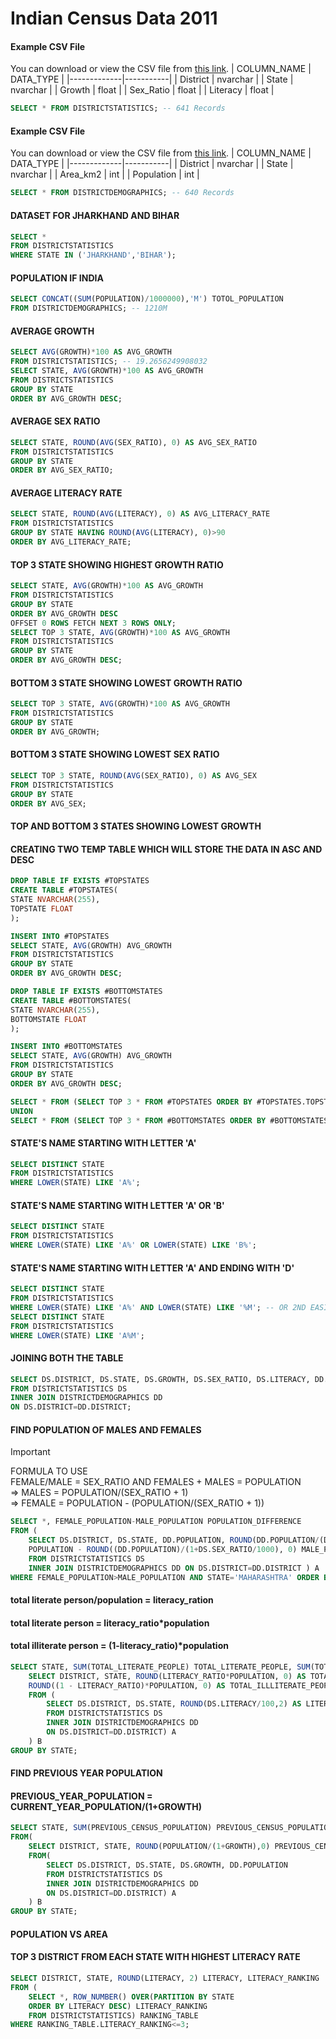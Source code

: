 # Indian Census Data 2011

#### Example CSV File
You can download or view the CSV file from [this link](https://github.com/PankajVirendraModi/SQL-Projects/blob/main/DISTRICTSTATISTICS.csv).
| COLUMN_NAME | DATA_TYPE |
|-------------|-----------|
| District    | nvarchar  |
| State       | nvarchar  |
| Growth      | float     |
| Sex_Ratio   | float     |
| Literacy    | float     |
```sql
SELECT * FROM DISTRICTSTATISTICS; -- 641 Records
```
#### Example CSV File
You can download or view the CSV file from [this link](https://github.com/PankajVirendraModi/SQL-Projects/blob/main/DISTRICTDEMOGRAPHICS.csv).
| COLUMN_NAME | DATA_TYPE |
|-------------|-----------|
| District    | nvarchar  |
| State       | nvarchar  |
| Area_km2    | int       |
| Population  | int       |

```sql
SELECT * FROM DISTRICTDEMOGRAPHICS; -- 640 Records
```

#### DATASET FOR JHARKHAND AND BIHAR
```sql
SELECT *
FROM DISTRICTSTATISTICS
WHERE STATE IN ('JHARKHAND','BIHAR');
```
#### POPULATION IF INDIA
```sql
SELECT CONCAT((SUM(POPULATION)/1000000),'M') TOTOL_POPULATION
FROM DISTRICTDEMOGRAPHICS; -- 1210M
```
#### AVERAGE GROWTH
```sql
SELECT AVG(GROWTH)*100 AS AVG_GROWTH
FROM DISTRICTSTATISTICS; -- 19.2656249908032
SELECT STATE, AVG(GROWTH)*100 AS AVG_GROWTH
FROM DISTRICTSTATISTICS
GROUP BY STATE
ORDER BY AVG_GROWTH DESC;
```
#### AVERAGE SEX RATIO
```sql
SELECT STATE, ROUND(AVG(SEX_RATIO), 0) AS AVG_SEX_RATIO
FROM DISTRICTSTATISTICS
GROUP BY STATE
ORDER BY AVG_SEX_RATIO;
```
#### AVERAGE LITERACY RATE
```sql
SELECT STATE, ROUND(AVG(LITERACY), 0) AS AVG_LITERACY_RATE
FROM DISTRICTSTATISTICS
GROUP BY STATE HAVING ROUND(AVG(LITERACY), 0)>90
ORDER BY AVG_LITERACY_RATE;
```
#### TOP 3 STATE SHOWING HIGHEST GROWTH RATIO
```sql
SELECT STATE, AVG(GROWTH)*100 AS AVG_GROWTH
FROM DISTRICTSTATISTICS
GROUP BY STATE
ORDER BY AVG_GROWTH DESC
OFFSET 0 ROWS FETCH NEXT 3 ROWS ONLY;
SELECT TOP 3 STATE, AVG(GROWTH)*100 AS AVG_GROWTH
FROM DISTRICTSTATISTICS
GROUP BY STATE
ORDER BY AVG_GROWTH DESC;
```
#### BOTTOM 3 STATE SHOWING LOWEST GROWTH RATIO
```sql
SELECT TOP 3 STATE, AVG(GROWTH)*100 AS AVG_GROWTH
FROM DISTRICTSTATISTICS
GROUP BY STATE
ORDER BY AVG_GROWTH;
```
#### BOTTOM 3 STATE SHOWING LOWEST SEX RATIO
```sql
SELECT TOP 3 STATE, ROUND(AVG(SEX_RATIO), 0) AS AVG_SEX
FROM DISTRICTSTATISTICS
GROUP BY STATE
ORDER BY AVG_SEX;
```
#### TOP AND BOTTOM 3 STATES SHOWING LOWEST GROWTH
#### CREATING TWO TEMP TABLE WHICH WILL STORE THE DATA IN ASC AND DESC
```sql
DROP TABLE IF EXISTS #TOPSTATES
CREATE TABLE #TOPSTATES(
STATE NVARCHAR(255),
TOPSTATE FLOAT
);

INSERT INTO #TOPSTATES
SELECT STATE, AVG(GROWTH) AVG_GROWTH
FROM DISTRICTSTATISTICS
GROUP BY STATE
ORDER BY AVG_GROWTH DESC;
```
```sql
DROP TABLE IF EXISTS #BOTTOMSTATES
CREATE TABLE #BOTTOMSTATES(
STATE NVARCHAR(255),
BOTTOMSTATE FLOAT
);

INSERT INTO #BOTTOMSTATES
SELECT STATE, AVG(GROWTH) AVG_GROWTH
FROM DISTRICTSTATISTICS
GROUP BY STATE
ORDER BY AVG_GROWTH DESC;
```
```sql
SELECT * FROM (SELECT TOP 3 * FROM #TOPSTATES ORDER BY #TOPSTATES.TOPSTATE DESC) AS A
UNION
SELECT * FROM (SELECT TOP 3 * FROM #BOTTOMSTATES ORDER BY #BOTTOMSTATES.BOTTOMSTATE ASC) AS B;
```

#### STATE'S NAME STARTING WITH LETTER 'A'
```sql
SELECT DISTINCT STATE
FROM DISTRICTSTATISTICS
WHERE LOWER(STATE) LIKE 'A%';
```
#### STATE'S NAME STARTING WITH LETTER 'A' OR 'B'
```sql
SELECT DISTINCT STATE
FROM DISTRICTSTATISTICS
WHERE LOWER(STATE) LIKE 'A%' OR LOWER(STATE) LIKE 'B%';
```
#### STATE'S NAME STARTING WITH LETTER 'A' AND ENDING WITH 'D'
```sql
SELECT DISTINCT STATE
FROM DISTRICTSTATISTICS
WHERE LOWER(STATE) LIKE 'A%' AND LOWER(STATE) LIKE '%M'; -- OR 2ND EASIEST WAY
SELECT DISTINCT STATE
FROM DISTRICTSTATISTICS
WHERE LOWER(STATE) LIKE 'A%M';
```
#### JOINING BOTH THE TABLE
```sql
SELECT DS.DISTRICT, DS.STATE, DS.GROWTH, DS.SEX_RATIO, DS.LITERACY, DD.AREA_KM2, DD.POPULATION
FROM DISTRICTSTATISTICS DS
INNER JOIN DISTRICTDEMOGRAPHICS DD
ON DS.DISTRICT=DD.DISTRICT;
```

#### FIND POPULATION OF MALES AND FEMALES
> [!IMPORTANT]
> FORMULA TO USE <br>
> FEMALE/MALE = SEX_RATIO AND FEMALES + MALES = POPULATION <br>
> => MALES = POPULATION/(SEX_RATIO + 1) <br>
> => FEMALE = POPULATION - (POPULATION/(SEX_RATIO + 1)) <br>
```sql
SELECT *, FEMALE_POPULATION-MALE_POPULATION POPULATION_DIFFERENCE
FROM (
	SELECT DS.DISTRICT, DS.STATE, DD.POPULATION, ROUND(DD.POPULATION/(DS.SEX_RATIO/1000 + 1), 0) FEMALE_POPULATION,
	POPULATION - ROUND((DD.POPULATION)/(1+DS.SEX_RATIO/1000), 0) MALE_POPULATION
	FROM DISTRICTSTATISTICS DS
	INNER JOIN DISTRICTDEMOGRAPHICS DD ON DS.DISTRICT=DD.DISTRICT ) A
WHERE FEMALE_POPULATION>MALE_POPULATION AND STATE='MAHARASHTRA' ORDER BY POPULATION_DIFFERENCE;
```
#### total literate person/population = literacy_ration
#### total literate person = literacy_ratio*population
#### total illiterate person = (1-literacy_ratio)*population
```sql
SELECT STATE, SUM(TOTAL_LITERATE_PEOPLE) TOTAL_LITERATE_PEOPLE, SUM(TOTAL_ILLLITERATE_PEOPLE) TOTAL_ILLLITERATE_PEOPLE FROM (
	SELECT DISTRICT, STATE, ROUND(LITERACY_RATIO*POPULATION, 0) AS TOTAL_LITERATE_PEOPLE,
	ROUND((1 - LITERACY_RATIO)*POPULATION, 0) AS TOTAL_ILLLITERATE_PEOPLE, POPULATION
	FROM (
		SELECT DS.DISTRICT, DS.STATE, ROUND(DS.LITERACY/100,2) AS LITERACY_RATIO, DD.POPULATION
		FROM DISTRICTSTATISTICS DS
		INNER JOIN DISTRICTDEMOGRAPHICS DD
		ON DS.DISTRICT=DD.DISTRICT) A
	) B
GROUP BY STATE;
```


#### FIND PREVIOUS YEAR POPULATION
#### PREVIOUS_YEAR_POPULATION = CURRENT_YEAR_POPULATION/(1+GROWTH)
```sql
SELECT STATE, SUM(PREVIOUS_CENSUS_POPULATION) PREVIOUS_CENSUS_POPULATION, SUM(CURRENT_CENSUS_POPULATION) CURRENT_CENSUS_POPULATION
FROM(
	SELECT DISTRICT, STATE, ROUND(POPULATION/(1+GROWTH),0) PREVIOUS_CENSUS_POPULATION, POPULATION CURRENT_CENSUS_POPULATION
	FROM(
		SELECT DS.DISTRICT, DS.STATE, DS.GROWTH, DD.POPULATION
		FROM DISTRICTSTATISTICS DS
		INNER JOIN DISTRICTDEMOGRAPHICS DD
		ON DS.DISTRICT=DD.DISTRICT) A
	) B
GROUP BY STATE;
```

#### POPULATION VS AREA
#### TOP 3 DISTRICT FROM EACH STATE WITH HIGHEST LITERACY RATE
```sql
SELECT DISTRICT, STATE, ROUND(LITERACY, 2) LITERACY, LITERACY_RANKING
FROM (
	SELECT *, ROW_NUMBER() OVER(PARTITION BY STATE
	ORDER BY LITERACY DESC) LITERACY_RANKING
	FROM DISTRICTSTATISTICS) RANKING_TABLE
WHERE RANKING_TABLE.LITERACY_RANKING<=3;
```
